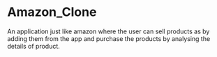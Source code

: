 # Amazon_Clone
An application just like amazon where the user can sell products as by adding them from the app and purchase the products by analysing the details of product.
